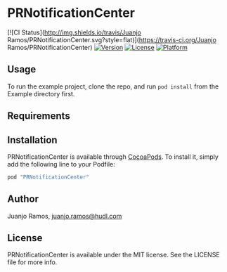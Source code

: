 # PRNotificationCenter

[![CI Status](http://img.shields.io/travis/Juanjo Ramos/PRNotificationCenter.svg?style=flat)](https://travis-ci.org/Juanjo Ramos/PRNotificationCenter)
[![Version](https://img.shields.io/cocoapods/v/PRNotificationCenter.svg?style=flat)](http://cocoapods.org/pods/PRNotificationCenter)
[![License](https://img.shields.io/cocoapods/l/PRNotificationCenter.svg?style=flat)](http://cocoapods.org/pods/PRNotificationCenter)
[![Platform](https://img.shields.io/cocoapods/p/PRNotificationCenter.svg?style=flat)](http://cocoapods.org/pods/PRNotificationCenter)

## Usage

To run the example project, clone the repo, and run `pod install` from the Example directory first.

## Requirements

## Installation

PRNotificationCenter is available through [CocoaPods](http://cocoapods.org). To install
it, simply add the following line to your Podfile:

```ruby
pod "PRNotificationCenter"
```

## Author

Juanjo Ramos, juanjo.ramos@hudl.com

## License

PRNotificationCenter is available under the MIT license. See the LICENSE file for more info.
